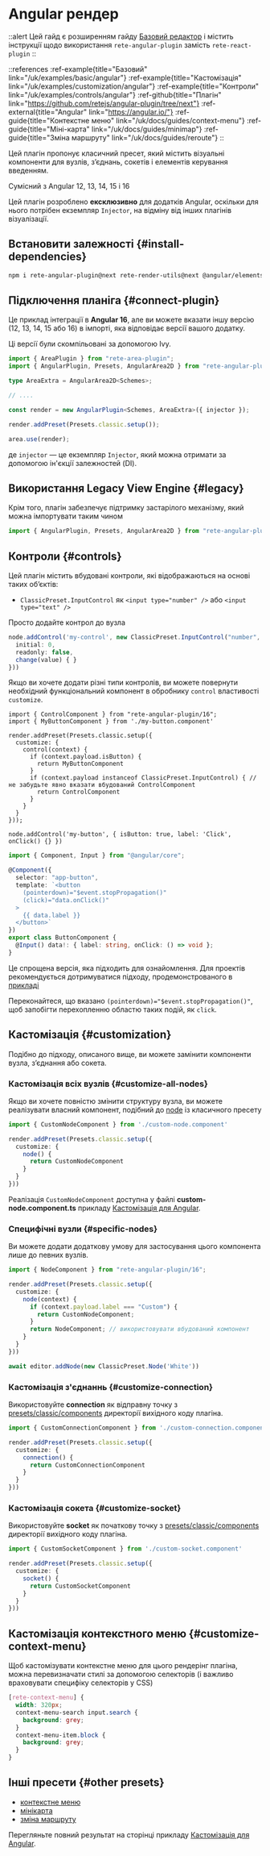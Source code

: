 # Angular рендер

::alert
Цей гайд є розширенням гайду [Базовий редактор](/uk/docs/guides/basic) і містить інструкції щодо використання `rete-angular-plugin` замість `rete-react-plugin`
::

::references
:ref-example{title="Базовий" link="/uk/examples/basic/angular"}
:ref-example{title="Кастомізація" link="/uk/examples/customization/angular"}
:ref-example{title="Контроли" link="/uk/examples/controls/angular"}
:ref-github{title="Плагін" link="https://github.com/retejs/angular-plugin/tree/next"}
:ref-external{title="Angular" link="https://angular.io/"}
:ref-guide{title="Контекстне меню" link="/uk/docs/guides/context-menu"}
:ref-guide{title="Міні-карта" link="/uk/docs/guides/minimap"}
:ref-guide{title="Зміна маршруту" link="/uk/docs/guides/reroute"}
::

Цей плагін пропонує класичний пресет, який містить візуальні компоненти для вузлів, з’єднань, сокетів і елементів керування введенням.

Сумісний з Angular 12, 13, 14, 15 і 16

Цей плагін розроблено **ексклюзивно** для додатків Angular, оскільки для нього потрібен екземпляр `Injector`, на відміну від інших плагінів візуалізації.

## Встановити залежності {#install-dependencies}

```bash
npm i rete-angular-plugin@next rete-render-utils@next @angular/elements@16
```

## Підключення планіга {#connect-plugin}

Це приклад інтеграції в **Angular 16**, але ви можете вказати іншу версію (12, 13, 14, 15 або 16) в імпорті, яка відповідає версії вашого додатку.

Ці версії були скомпільовані за допомогою Ivy.

```ts
import { AreaPlugin } from "rete-area-plugin";
import { AngularPlugin, Presets, AngularArea2D } from "rete-angular-plugin/16";

type AreaExtra = AngularArea2D<Schemes>;

// ....

const render = new AngularPlugin<Schemes, AreaExtra>({ injector });

render.addPreset(Presets.classic.setup());

area.use(render);
```

де `injector` — це екземпляр `Injector`, який можна отримати за допомогою ін'єкції залежностей (DI).

## Використання Legacy View Engine {#legacy}

Крім того, плагін забезпечує підтримку застарілого механізму, який можна імпортувати таким чином

```ts
import { AngularPlugin, Presets, AngularArea2D } from "rete-angular-plugin";
```

## Контроли {#controls}

Цей плагін містить вбудовані контроли, які відображаються на основі таких об’єктів:

- `ClassicPreset.InputControl` як `<input type="number" />` або `<input type="text" />`

Просто додайте контрол до вузла

```ts
node.addControl('my-control', new ClassicPreset.InputControl("number", {
  initial: 0,
  readonly: false,
  change(value) { }
}))
```

Якщо ви хочете додати різні типи контролів, ви можете повернути необхідний функціональний компонент в обробнику `control` властивості `customize`.

```tsx
import { ControlComponent } from "rete-angular-plugin/16";
import { MyButtonComponent } from './my-button.component'

render.addPreset(Presets.classic.setup({
  customize: {
    control(context) {
      if (context.payload.isButton) {
        return MyButtonComponent
      }
      if (context.payload instanceof ClassicPreset.InputControl) { // не забудьте явно вказати вбудований ControlComponent
        return ControlComponent
      }
    }
  }
}));

node.addControl('my-button', { isButton: true, label: 'Click', onClick() {} })
```

```ts
import { Component, Input } from "@angular/core";

@Component({
  selector: "app-button",
  template: `<button
    (pointerdown)="$event.stopPropagation()"
    (click)="data.onClick()"
  >
    {{ data.label }}
  </button>`
})
export class ButtonComponent {
  @Input() data!: { label: string, onClick: () => void };
}

```

Це спрощена версія, яка підходить для ознайомлення. Для проектів рекомендується дотримуватися підходу, продемонстрованого в [прикладі](/uk/examples/controls/angular)

Переконайтеся, що вказано `(pointerdown)="$event.stopPropagation()"`, щоб запобігти перехопленню областю таких подій, як `click`.

## Кастомізація {#customization}

Подібно до підходу, описаного вище, ви можете замінити компоненти вузла, з’єднання або сокета.

### Кастомізація всіх вузлів {#customize-all-nodes}

Якщо ви хочете повністю змінити структуру вузла, ви можете реалізувати власний компонент, подібний до [node](https://github.com/retejs/angular-plugin/blob/next/src/presets/classic/components/node) із класичного пресету

```ts
import { CustomNodeComponent } from './custom-node.component'

render.addPreset(Presets.classic.setup({
  customize: {
    node() {
      return CustomNodeComponent
    }
  }
}))
```

Реалізація `CustomNodeComponent` доступна у файлі **custom-node.component.ts** прикладу [Кастомізація для Angular](/uk/examples/customization/angular).

### Специфічні вузли {#specific-nodes}

Ви можете додати додаткову умову для застосування цього компонента лише до певних вузлів.

```ts
import { NodeComponent } from "rete-angular-plugin/16";

render.addPreset(Presets.classic.setup({
  customize: {
    node(context) {
      if (context.payload.label === "Custom") {
        return CustomNodeComponent;
      }
      return NodeComponent; // використовувати вбудований компонент
    }
  }
}))

await editor.addNode(new ClassicPreset.Node('White'))
```

### Кастомізація з'єднаннь {#customize-connection}

Використовуйте **connection** як відправну точку з [presets/classic/components](https://github.com/retejs/angular-plugin/blob/next/src/presets/classic/components) директорії вихідного коду плагіна.

```ts
import { CustomConnectionComponent } from './custom-connection.component'

render.addPreset(Presets.classic.setup({
  customize: {
    connection() {
      return CustomConnectionComponent
    }
  }
}))
```

### Кастомізація сокета {#customize-socket}

Використовуйте **socket** як початкову точку з [presets/classic/components](https://github.com/retejs/angular-plugin/blob/next/src/presets/classic/components) директорії вихідного коду плагіна.

```ts
import { CustomSocketComponent } from './custom-socket.component'

render.addPreset(Presets.classic.setup({
  customize: {
    socket() {
      return CustomSocketComponent
    }
  }
}))
```

## Кастомізація контекстного меню {#customize-context-menu}

Щоб кастомізувати контекстне меню для цього рендерінг плагіна, можна перевизначати стилі за допомогою селекторів (і важливо враховувати специфіку селекторів у CSS)

```scss
[rete-context-menu] {
  width: 320px;
  context-menu-search input.search {
    background: grey;
  }
  context-menu-item.block {
    background: grey;
  }
}
```

## Інші пресети {#other presets}

- [контекстне меню](/uk/docs/guides/context-menu)
- [мінікарта](/uk/docs/guides/minimap)
- [зміна маршруту](/uk/docs/guides/reroute)

Перегляньте повний результат на сторінці прикладу [Кастомізація для Angular](/uk/examples/customization/angular).
